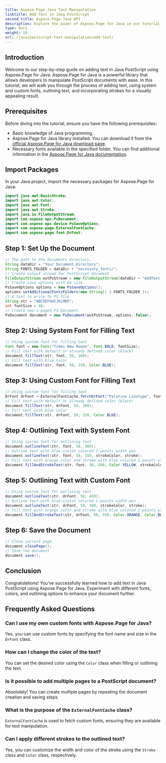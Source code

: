 ```yaml
---
title: Aspose.Page Java Text Manipulation
linktitle: Add Text in Java PostScript
second_title: Aspose.Page Java API
description: Explore the power of Aspose.Page for Java in our tutorial on adding text to PostScript documents. Learn to use system and custom fonts with ease.
type: docs
weight: 10
url: /java/postscript-text-manipulation/add-text/
---
```

## Introduction
Welcome to our step-by-step guide on adding text in Java PostScript using Aspose.Page for Java. Aspose.Page for Java is a powerful library that allows developers to manipulate PostScript documents with ease. In this tutorial, we will walk you through the process of adding text, using system and custom fonts, outlining text, and incorporating strokes for a visually appealing result.
## Prerequisites
Before diving into the tutorial, ensure you have the following prerequisites:
- Basic knowledge of Java programming.
- Aspose.Page for Java library installed. You can download it from the [official Aspose.Page for Java download page](https://releases.aspose.com/page/java/).
- Necessary fonts available in the specified folder. You can find additional information in the [Aspose.Page for Java documentation](https://reference.aspose.com/page/java/).
## Import Packages
In your Java project, import the necessary packages for Aspose.Page for Java:
```java
import java.awt.BasicStroke;
import java.awt.Color;
import java.awt.Font;
import java.awt.Stroke;
import java.io.FileOutputStream;
import com.aspose.eps.PsDocument;
import com.aspose.eps.device.PsSaveOptions;
import com.aspose.page.ExternalFontCache;
import com.aspose.page.font.DrFont;
```
## Step 1: Set Up the Document
```java
// The path to the documents directory.
String dataDir = "Your Document Directory";
String FONTS_FOLDER = dataDir + "necessary_fonts/";
// Create output stream for PostScript document
FileOutputStream outPsStream = new FileOutputStream(dataDir + "AddText_outPS.ps");
// Create save options with A4 size
PsSaveOptions options = new PsSaveOptions();
options.setAdditionalFontsFolders(new String[] { FONTS_FOLDER });
// A text to write to PS file
String str = "ABCDEFGHIJKLMNO";
int fontSize = 48;
// Create new 1-paged PS Document
PsDocument document = new PsDocument(outPsStream, options, false);
```
## Step 2: Using System Font for Filling Text
```java
// Using system font for filling text
Font font = new Font("Times New Roman", Font.BOLD, fontSize);
// Fill text with default or already defined color (black)
document.fillText(str, font, 50, 100);
// Fill text with blue color
document.fillText(str, font, 50, 150, Color.BLUE);
```
## Step 3: Using Custom Font for Filling Text
```java
// Using custom font for filling text
DrFont drFont = ExternalFontCache.fetchDrFont("Palatino Linotype", fontSize, Font.PLAIN);
// Fill text with default or already defined color (black)
document.fillText(str, drFont, 50, 200);
// Fill text with blue color
document.fillText(str, drFont, 50, 250, Color.BLUE);
```
## Step 4: Outlining Text with System Font
```java
// Using system font for outlining text
document.outlineText(str, font, 50, 300);
// Outline text with blue-violet colored 2-points width pen
document.outlineText(str, font, 50, 350, strokeColor, stroke);
// Fill text with orange color and stroke with blue colored 2-points width pen
document.fillAndStrokeText(str, font, 50, 400, Color.YELLOW, strokeColor, stroke);
```
## Step 5: Outlining Text with Custom Font
```java
// Using custom font for outlining text
document.outlineText(str, drFont, 50, 450);
// Outline text with blue-violet colored 2-points width pen
document.outlineText(str, drFont, 50, 500, strokeColor, stroke);
// Fill text with orange color and stroke with blue colored 2-points width pen
document.fillAndStrokeText(str, drFont, 50, 550, Color.ORANGE, Color.BLUE, stroke);
```
## Step 6: Save the Document
```java
// Close current page
document.closePage();
// Save the document
document.save();
```
## Conclusion
Congratulations! You've successfully learned how to add text in Java PostScript using Aspose.Page for Java. Experiment with different fonts, colors, and outlining options to enhance your document further.
## Frequently Asked Questions
### Can I use my own custom fonts with Aspose.Page for Java?
Yes, you can use custom fonts by specifying the font name and size in the `DrFont` class.
### How can I change the color of the text?
You can set the desired color using the `Color` class when filling or outlining the text.
### Is it possible to add multiple pages to a PostScript document?
Absolutely! You can create multiple pages by repeating the document creation and saving steps.
### What is the purpose of the `ExternalFontCache` class?
`ExternalFontCache` is used to fetch custom fonts, ensuring they are available for text manipulation.
### Can I apply different strokes to the outlined text?
Yes, you can customize the width and color of the stroke using the `Stroke` class and `Color` class, respectively.
